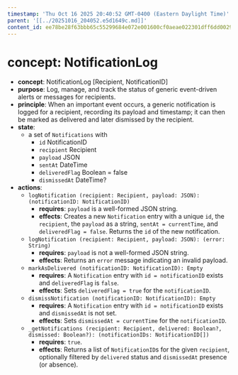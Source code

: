 ```yaml
---
timestamp: 'Thu Oct 16 2025 20:40:52 GMT-0400 (Eastern Daylight Time)'
parent: '[[../20251016_204052.e5d1649c.md]]'
content_id: ee78be28f63bbb65c55299684e072e001600cf0aeae022301dff6dd00299de87
---
```


# concept: NotificationLog

* **concept**: NotificationLog \[Recipient, NotificationID]
* **purpose**: Log, manage, and track the status of generic event-driven alerts or messages for recipients.
* **principle**: When an important event occurs, a generic notification is logged for a recipient, recording its payload and timestamp; it can then be marked as delivered and later dismissed by the recipient.
* **state**:
  * a set of `Notifications` with
    * `id` NotificationID
    * `recipient` Recipient
    * `payload` JSON
    * `sentAt` DateTime
    * `deliveredFlag` Boolean = false
    * `dismissedAt` DateTime?
* **actions**:
  * `logNotification (recipient: Recipient, payload: JSON): (notificationID: NotificationID)`
    * **requires**: `payload` is a well-formed JSON string.
    * **effects**: Creates a new `Notification` entry with a unique `id`, the `recipient`, the `payload` as a string, `sentAt = currentTime`, and `deliveredFlag = false`. Returns the `id` of the new notification.
  * `logNotification (recipient: Recipient, payload: JSON): (error: String)`
    * **requires**: `payload` is not a well-formed JSON string.
    * **effects**: Returns an `error` message indicating an invalid payload.
  * `markAsDelivered (notificationID: NotificationID): Empty`
    * **requires**: A `Notification` entry with `id = notificationID` exists and `deliveredFlag` is `false`.
    * **effects**: Sets `deliveredFlag = true` for the `notificationID`.
  * `dismissNotification (notificationID: NotificationID): Empty`
    * **requires**: A `Notification` entry with `id = notificationID` exists and `dismissedAt` is not set.
    * **effects**: Sets `dismissedAt = currentTime` for the `notificationID`.
  * `_getNotifications (recipient: Recipient, delivered: Boolean?, dismissed: Boolean?): (notificationIDs: NotificationID[])`
    * **requires**: `true`.
    * **effects**: Returns a list of `NotificationID`s for the given `recipient`, optionally filtered by `delivered` status and `dismissedAt` presence (or absence).
